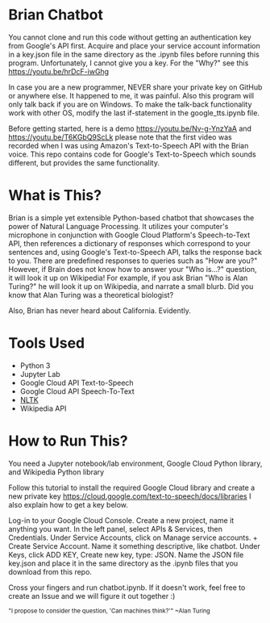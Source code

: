 # Brian Chatbot

You cannot clone and run this code without getting an authentication key from Google's API first. Acquire and place your service account information in a key.json file in the same directory as the .ipynb files before running this program. Unfortunately, I cannot give you a key. For the "Why?" see this https://youtu.be/hrDcF-iwGhg


In case you are a new programmer, NEVER share your private key on GitHub or anywhere else. It happened to me, it was painful. Also this program will only talk back if you are on Windows. To make the talk-back functionality work with other OS, modify the last if-statement in the google_tts.ipynb file.

Before getting started, here is a demo https://youtu.be/Nv-g-YnzYaA and https://youtu.be/T6KGbQ9ScLk please note that the first video was recorded when I was using Amazon's Text-to-Speech API with the Brian voice. This repo contains code for Google's Text-to-Speech which sounds different, but provides the same functionality.

# What is This?

Brian is a simple yet extensible Python-based chatbot that showcases the power of Natural Language Processing. It utilizes your computer's microphone in conjunction with Google Cloud Platform's Speech-to-Text API, then references a dictionary of responses which correspond to your sentences and, using Google's Text-to-Speech API, talks the response back to you. There are predefined responses to queries such as "How are you?" However, if Brain does not know how to answer your "Who is...?" question, it will look it up on Wikipedia! For example, if you ask Brian "Who is Alan Turing?" he will look it up on Wikipedia, and narrate a small blurb. Did you know that Alan Turing was a theoretical biologist?


Also, Brian has never heard about California. Evidently.


# Tools Used
* Python 3
* Jupyter Lab
* Google Cloud API Text-to-Speech
* Google Cloud API Speech-To-Text
* [NLTK](https://www.nltk.org/)
* Wikipedia API

# How to Run This?
You need a Jupyter notebook/lab environment, Google Cloud Python library, and Wikipedia Python library


Follow this tutorial to install the required Google Cloud library and create a new private key https://cloud.google.com/text-to-speech/docs/libraries I also explain how to get a key below.


Log-in to your Google Cloud Console. Create a new project, name it anything you want. In the left panel, select APIs & Services, then Credentials. Under Service Accounts, click on Manage service accounts. + Create Service Account. Name it something descriptive, like chatbot. Under Keys, click ADD KEY, Create new key, type: JSON. Name the JSON file key.json and place it in the same directory as the .ipynb files that you download from this repo.

Cross your fingers and run chatbot.ipynb. If it doesn't work, feel free to create an Issue and we will figure it out together :)


<sub>"I propose to consider the question, 'Can machines think?'" ~Alan Turing</sub>

